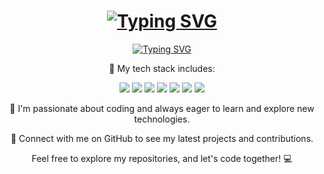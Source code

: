 <h1 align="center"><a href="https://git.io/typing-svg"><img src="https://readme-typing-svg.demolab.com?font=Fira+Code&weight=700&size=26&pause=1000&color=FFFFFF&center=true&vCenter=true&width=435&lines=Hey+there!+%F0%9F%91%8B" alt="Typing SVG" /></a></h1>

<p align="center">
 <a href="https://git.io/typing-svg"><img src="https://readme-typing-svg.demolab.com?font=Fira+Code&weight=300&size=18&pause=1000&color=FFFFFF&center=true&vCenter=true&multiline=true&width=1500&lines=I'm+a+16-year-old+student+from+Germany+%F0%9F%87%A9%F0%9F%87%AA%2C+currently+interning+at+Team+neusta.+My+goal+is+to+become+a+professional+Software+Developer." alt="Typing SVG" /></a>
</p>

<p align="center">
  🌟 My tech stack includes:
</p>

<p align="center">
  <img src="https://img.shields.io/badge/-JavaScript-F7DF1E?style=flat-square&logo=javascript&logoColor=black">
  <img src="https://img.shields.io/badge/-HTML5-E34F26?style=flat-square&logo=html5&logoColor=white">
  <img src="https://img.shields.io/badge/-CSS3-1572B6?style=flat-square&logo=css3">
  <img src="https://img.shields.io/badge/-C%23-239120?style=flat-square&logo=c-sharp&logoColor=white">
  <img src="https://img.shields.io/badge/-PHP-777BB4?style=flat-square&logo=php&logoColor=white">
  <img src="https://img.shields.io/badge/-Node.js-339933?style=flat-square&logo=node.js&logoColor=white">
  <img src="https://img.shields.io/badge/-Symfony-000000?style=flat-square&logo=symfony">
</p>

<p align="center">
  🚀 I'm passionate about coding and always eager to learn and explore new technologies.
</p>

<p align="center">
  🔗 Connect with me on GitHub to see my latest projects and contributions.
</p>

<!-- This is commented for now, because my stats on Github are trash. I use GitLab so yea, whatever.
<p align="center">
  📊 Here's a glimpse of my GitHub stats:
</p>

<p align="center">
  <img src="https://github-readme-stats.vercel.app/api?username=AtomicWasTaken&show_icons=true&count_private=true&theme=dark" alt="GitHub Stats">
</p>-->

<p align="center">
  Feel free to explore my repositories, and let's code together! 💻
</p>
